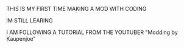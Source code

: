 THIS IS MY FIRST TIME MAKING A MOD WITH CODING

IM STILL LEARING

I AM FOLLOWING A TUTORIAL FROM THE YOUTUBER "Modding by Kaupenjoe"
